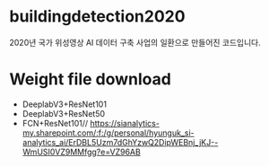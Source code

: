 # buildingdetection2020
2020년 국가 위성영상 AI 데이터 구축 사업의 일환으로 만들어진 코드입니다.

# Weight file download
- DeeplabV3+ResNet101
- DeeplabV3+ResNet50
- FCN+ResNet101//
https://sianalytics-my.sharepoint.com/:f:/g/personal/hyunguk_si-analytics_ai/ErDBL5Uzm7dGhYzwQ2DipWEBnj_jKJ--WmUSI0VZ9MMfgg?e=VZ96AB
